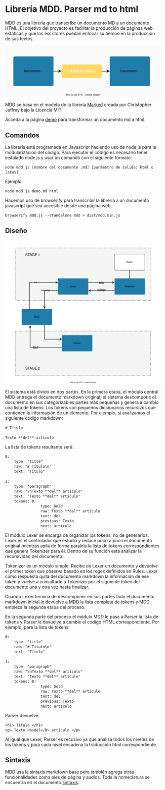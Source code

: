 # Librería MDD. Parser md to html

MDD es una librería que transcribe un documento MD a un documento HTML. El objetivo del proyecto es facilitar la producción de páginas web estáticas y que los escritores puedan enfocar su tiempo en la producción de sus textos. 

![Librería MDD](source/mdd.svg)

MDD se basa en el modelo de la librería [Marked](https://github.com/markedjs/marked) creada por Christopher Jeffrey bajo la Licencia MIT.

Acceda a la página [demo](https://minddo-software.github.io/mdd/mdd.html) para transformar un documento md a html.

## Comandos

La librería está programada en Javascript haciendo uso de node.js para la modularizacion del código. Para ejecutar el código es necesario tener instalado node.js y usar un comando con el siguiente formato:

```
node mdd.js [nombre del documento .md] [parámetro de salida: html o latex]
```  

Ejemplo:

```
node mdd.js demo.md html
```

Hacemos uso de browserify para transcribir la librería a un documento javascript que sea accesible desde una página web. 

```
browserify mdd.js --standalone mdd > dist/mdd.min.js
```

## Diseño

![Diseño](source/design.svg)

El sistema está divido en dos partes. En la primera etapa, el módulo central MDD entrega el documento markdown original, el sistema descompone el documento en sus categorizables partes más pequeñas y genera a cambio una lista de tokens. Los tokens son pequeños diccionarios recursivos que contienen la información de un elemento. Por ejemplo, si analizamos el siguiente código markdown:

```
# Título

Texto **del** artículo
```

La lista de tokens resultante será:

```
0:
    type: "title"
    raw: "# Título\n"
    text: "Título"
    
1: 
    type: "paragraph"
    raw: "\nTexto **del** artículo"
    text: "Texto **del** artículo"
    tokens: 0: 
                type: bold
                raw: Texto **del** artículo
                text: del
                previous: Texto
                next: artículo
```

El módulo Lexer se encarga de organizar los tokens, no de generarlos. Lexer es el controlador que estudia y reduce poco a poco el documento original mientras apila de forma paralela la lista de tokens correspondientes que genera Tokenizer para él. Dentro de su función está analizar la recursividad del documento.

Tokenizer es un módulo simple. Recibe de Lexer un documento y devuelve el primer token que observa basado en los regex definidos en Rules. Lexer como respuesta quita del documento markdown la información de ese token y vuelve a consultarle a Tokenizer por el siguiente token del documento una y otra vez hasta finalizar.

Cuando Lexer termina de descomponer en sus partes todo el documento markdown inicial le devuelve a MDD la lista completa de tokens y MDD empieza la segunda etapa del proceso. 

En la segunda parte del proceso el módulo MDD le pasa a Parser la lista de tokens y Parser le devuelve a cambio el código HTML correspondiente. Por ejemplo, para la lista de tokens:

```
0:
    type: "title"
    raw: "# Título\n"
    text: "Título"
    
1: 
    type: "paragraph"
    raw: "\nTexto **del** artículo"
    text: "Texto **del** artículo"
    tokens: 0: 
                type: bold
                raw: Texto **del** artículo
                text: del
                previous: Texto
                next: artículo
```

Parser devuelve:

```
<h1> Título </h1>
<p> Texto <b>del</b> artículo </p>
```

Al igual que Lexer, Parser es recusivo ya que analiza todos los niveles de los tokens y para cada nivel encadena la traducción html correspondiente. 

## Sintaxis

MDD usa la sintaxis markdown base pero también agrega otras funcionalidades como pies de página y audios. Toda la nomeclatura se encuentra en el documento [sintaxis](syntax.md).